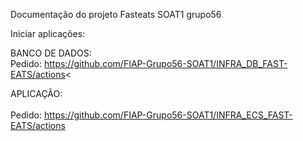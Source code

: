 Documentação do projeto Fasteats SOAT1 grupo56

Iniciar aplicações:

BANCO DE DADOS:<br>
Pedido: https://github.com/FIAP-Grupo56-SOAT1/INFRA_DB_FAST-EATS/actions<<br>

APLICAÇÃO:<br><br>
Pedido: https://github.com/FIAP-Grupo56-SOAT1/INFRA_ECS_FAST-EATS/actions<br>

<!--

**Here are some ideas to get you started:**

🙋‍♀️ A short introduction - what is your organization all about?
🌈 Contribution guidelines - how can the community get involved?
👩‍💻 Useful resources - where can the community find your docs? Is there anything else the community should know?
🍿 Fun facts - what does your team eat for breakfast?
🧙 Remember, you can do mighty things with the power of [Markdown](https://docs.github.com/github/writing-on-github/getting-started-with-writing-and-formatting-on-github/basic-writing-and-formatting-syntax)
-->
